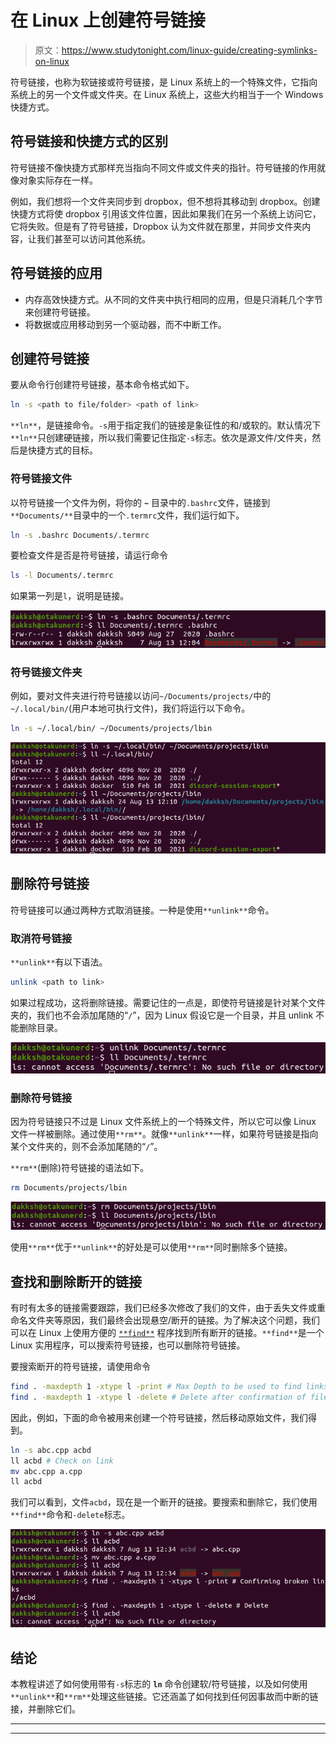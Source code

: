 # 在 Linux 上创建符号链接

> 原文：<https://www.studytonight.com/linux-guide/creating-symlinks-on-linux>

符号链接，也称为软链接或符号链接，是 Linux 系统上的一个特殊文件，它指向系统上的另一个文件或文件夹。在 Linux 系统上，这些大约相当于一个 Windows 快捷方式。

## 符号链接和快捷方式的区别

符号链接不像快捷方式那样充当指向不同文件或文件夹的指针。符号链接的作用就像对象实际存在一样。

例如，我们想将一个文件夹同步到 dropbox，但不想将其移动到 dropbox。创建快捷方式将使 dropbox 引用该文件位置，因此如果我们在另一个系统上访问它，它将失败。但是有了符号链接，Dropbox 认为文件就在那里，并同步文件夹内容，让我们甚至可以访问其他系统。

## 符号链接的应用

*   内存高效快捷方式。从不同的文件夹中执行相同的应用，但是只消耗几个字节来创建符号链接。
*   将数据或应用移动到另一个驱动器，而不中断工作。

## 创建符号链接

要从命令行创建符号链接，基本命令格式如下。

```sh
ln -s <path to file/folder> <path of link>
```

`**ln**`，是链接命令。`-s`用于指定我们的链接是象征性的和/或软的。默认情况下`**ln**`只创建硬链接，所以我们需要记住指定`-s`标志。依次是源文件/文件夹，然后是快捷方式的目标。

### 符号链接文件

以符号链接一个文件为例，将你的 **`~`** 目录中的`.bashrc`文件，链接到`**Documents/**`目录中的一个`.termrc`文件，我们运行如下。

```sh
ln -s .bashrc Documents/.termrc
```

要检查文件是否是符号链接，请运行命令

```sh
ls -l Documents/.termrc
```

如果第一列是`l`，说明是链接。

![ln -s output, symlinking a file](img/5fdf79a81a05f5f8388c84fe19907102.png)

### 符号链接文件夹

例如，要对文件夹进行符号链接以访问`~/Documents/projects/`中的`~/.local/bin/`(用户本地可执行文件)，我们将运行以下命令。

```sh
ln -s ~/.local/bin/ ~/Documents/projects/lbin
```

![symlinking a folder](img/c86f53aacce17484e4325b735a6bea2f.png)

## 删除符号链接

符号链接可以通过两种方式取消链接。一种是使用`**unlink**`命令。

### 取消符号链接

`**unlink**`有以下语法。

```sh
unlink <path to link>
```

如果过程成功，这将删除链接。需要记住的一点是，即使符号链接是针对某个文件夹的，我们也不会添加尾随的“`/`”，因为 Linux 假设它是一个目录，并且 unlink 不能删除目录。

![unlink a symlink](img/7be9638df8d15c8f6a9d58f368c5dd72.png)

### 删除符号链接

因为符号链接只不过是 Linux 文件系统上的一个特殊文件，所以它可以像 Linux 文件一样被删除。通过使用`**rm**`。就像`**unlink**`一样，如果符号链接是指向某个文件夹的，则不会添加尾随的“`/`”。

`**rm**`(删除)符号链接的语法如下。

```sh
rm Documents/projects/lbin
```

![removing a symlink via commandline, rm command](img/3d2761c7cc02e0401ee4e41621b67386.png)

使用`**rm**`优于`**unlink**`的好处是可以使用`**rm**`同时删除多个链接。

## 查找和删除断开的链接

有时有太多的链接需要跟踪，我们已经多次修改了我们的文件，由于丢失文件或重命名文件夹等原因，我们最终会出现悬空/断开的链接。为了解决这个问题，我们可以在 Linux 上使用方便的 [`**find**`](https://www.studytonight.com/tutorials/preview?subject=linux-guide&url=how-to-find-files-in-linux) 程序找到所有断开的链接。`**find**`是一个 Linux 实用程序，可以搜索符号链接，也可以删除符号链接。

要搜索断开的符号链接，请使用命令

```sh
find . -maxdepth 1 -xtype l -print # Max Depth to be used to find links, only in current folder, without recursive search
find . -maxdepth 1 -xtype l -delete # Delete after confirmation of files using -print
```

因此，例如，下面的命令被用来创建一个符号链接，然后移动原始文件，我们得到。

```sh
ln -s abc.cpp acbd
ll acbd # Check on link
mv abc.cpp a.cpp
ll acbd
```

我们可以看到，文件`acbd`，现在是一个断开的链接。要搜索和删除它，我们使用`**find**`命令和`-delete`标志。

![Find and deleting broken symlinks](img/a946d1d9b3d5a1a7f510c22c2ad31673.png)

## 结论

本教程讲述了如何使用带有`-s`标志的 **`ln`** 命令创建软/符号链接，以及如何使用`**unlink**`和`**rm**`处理这些链接。它还涵盖了如何找到任何因事故而中断的链接，并删除它们。

* * *

* * *